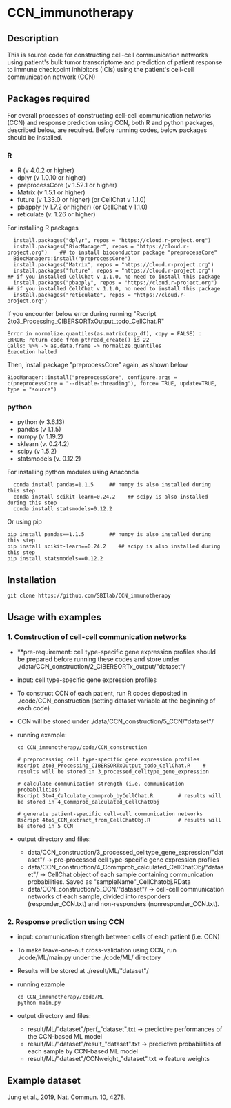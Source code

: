 # CCN_immunotherapy
## Description
This is source code for constructing cell-cell communication networks using patient's bulk tumor transcriptome and prediction of patient response to immune checkpoint inhibitors (ICIs) using the patient's cell-cell communication network (CCN)

## Packages required
For overall processes of constructing cell-cell communication networks (CCN) and response prediction using CCN, both R and python packages, described below, are required.
Before running codes, below packages should be installed.
### R
- R (v 4.0.2 or higher)
- dplyr (v 1.0.10 or higher)
- preprocessCore (v 1.52.1 or higher)
- Matrix (v 1.5.1 or higher)
- future (v 1.33.0 or higher) (or CellChat v 1.1.0)
- pbapply (v 1.7.2 or higher) (or CellChat v 1.1.0)
- reticulate (v. 1.26 or higher)


For installing R packages

      install.packages("dplyr", repos = "https://cloud.r-project.org")
      install.packages("BiocManager", repos = "https://cloud.r-project.org")    ## to install bioconductor package "preprocessCore"
      BiocManager::install("preprocessCore") 
      install.packages("Matrix", repos = "https://cloud.r-project.org")
      install.packages("future", repos = "https://cloud.r-project.org")      ## if you installed CellChat v 1.1.0, no need to install this package
      install.packages("pbapply", repos = "https://cloud.r-project.org")     ## if you installed CellChat v 1.1.0, no need to install this package
      install.packages("reticulate", repos = "https://cloud.r-project.org") 

if you encounter below error during running "Rscript 2to3_Processing_CIBERSORTxOutput_todo_CellChat.R"
    
    Error in normalize.quantiles(as.matrix(exp_df), copy = FALSE) :  
    ERROR; return code from pthread_create() is 22 
    Calls: %>% -> as.data.frame -> normalize.quantiles 
    Execution halted 
Then, install package "preprocessCore" again, as shown below

    BiocManager::install("preprocessCore", configure.args = c(preprocessCore = "--disable-threading"), force= TRUE, update=TRUE, type = "source")

### python
- python (v 3.6.13)
- pandas (v 1.1.5)
- numpy (v 1.19.2)
- sklearn (v. 0.24.2)
- scipy (v 1.5.2)
- statsmodels (v. 0.12.2)


For installing python modules using Anaconda

      conda install pandas=1.1.5     ## numpy is also installed during this step
      conda install scikit-learn=0.24.2    ## scipy is also installed during this step
      conda install statsmodels=0.12.2
Or using pip

    pip install pandas==1.1.5        ## numpy is also installed during this step
    pip install scikit-learn==0.24.2    ## scipy is also installed during this step
    pip install statsmodels==0.12.2 
      

## Installation

    git clone https://github.com/SBIlab/CCN_immunotherapy


## Usage with examples
### 1. Construction of cell-cell communication networks
- **pre-requirement: cell type-specific gene expression profiles should be prepared before running these codes and store under ./data/CCN_construction/2_CIBERSORTx_output/"dataset"/
- input: cell type-specific gene expression profiles
- To construct CCN of each patient, run R codes deposited in ./code/CCN_construction (setting dataset variable at the beginning of each code)
- CCN will be stored under ./data/CCN_construction/5_CCN/"dataset"/
- running example:
  
      cd CCN_immunotherapy/code/CCN_construction
      
      # preprocessing cell type-specific gene expression profiles
      Rscript 2to3_Processing_CIBERSORTxOutput_todo_CellChat.R    # results will be stored in 3_processed_celltype_gene_expression

      # calculate communication strength (i.e. communication probabilities)
      Rscript 3to4_Calculate_commprob_byCellChat.R        # results will be stored in 4_Commprob_calculated_CellChatObj

      # generate patient-specific cell-cell communication networks
      Rscript 4to5_CCN_extract_from_CellChatObj.R         # results will be stored in 5_CCN
- output directory and files:

    - data/CCN_construction/3_processed_celltype_gene_expression/"dataset"/ -> pre-processed cell type-specific gene expression profiles
    - data/CCN_construction/4_Commprob_calculated_CellChatObj/"dataset"/ -> CellChat object of each sample containing communication probabilities. Saved as "sampleName"_CellChatobj.RData
    - data/CCN_construction/5_CCN/"dataset"/ -> cell-cell communication networks of each sample, divided into responders (responder_CCN.txt) and non-responders (nonresponder_CCN.txt). 


### 2. Response prediction using CCN
- input: communication strength between cells of each patient (i.e. CCN)
- To make leave-one-out cross-validation using CCN, run ./code/ML/main.py under the ./code/ML/ directory
- Results will be stored at ./result/ML/"dataset"/
- running example

      cd CCN_immunotherapy/code/ML
      python main.py
- output directory and files:

    - result/ML/"dataset"/perf_"dataset".txt -> predictive performances of the CCN-based ML model
    - result/ML/"dataset"/result_"dataset".txt -> predictive probabilities of each sample by CCN-based ML model
    - result/ML/"dataset"/CCNweight_"dataset".txt -> feature weights

## Example dataset
Jung et al., 2019, Nat. Commun. 10, 4278.
